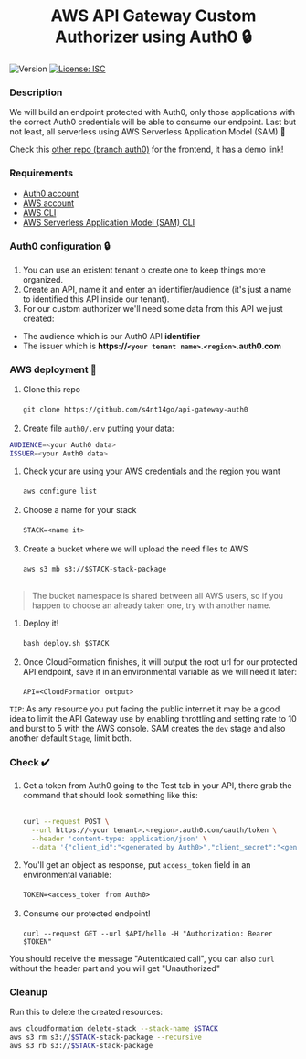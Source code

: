 <h1 align="center">AWS API Gateway Custom Authorizer using Auth0 🔒 </h1>
<p>
  <img alt="Version" src="https://img.shields.io/badge/version-1.0.0-blue.svg?cacheSeconds=2592000" />
  <a href="#" target="_blank">
    <img alt="License: ISC" src="https://img.shields.io/badge/License-ISC-yellow.svg" />
  </a>
</p>

### Description

We will build an endpoint protected with Auth0, only those applications with the correct Auth0 credentials will be able to consume our endpoint. Last but not least, all serverless using AWS Serverless Application Model (SAM) 💫

Check this [other repo (branch auth0)](https://github.com/s4nt14go/react-starter/tree/auth0) for the frontend, it has a demo link!  

### Requirements

* [Auth0 account](https://auth0.com)
* [AWS account](https://aws.amazon.com)
* [AWS CLI](https://aws.amazon.com/cli)
* [AWS Serverless Application Model (SAM) CLI](https://aws.amazon.com/serverless/sam) 

### Auth0 configuration 🔒

1. You can use an existent tenant o create one to keep things more organized.
1. Create an API, name it and enter an identifier/audience (it's just a name to identified this API inside our tenant).
1. For our custom authorizer we'll need some data from this API we just created:
 * The audience which is our Auth0 API **identifier**
 * The issuer which is **https://`<your tenant name>`.`<region>`.auth0.com**
 
### AWS deployment 🚀

1. Clone this repo<br /><br />
`git clone https://github.com/s4nt14go/api-gateway-auth0`<br /><br />
1. Create file `auth0/.env` putting your data:<br />
```bash
AUDIENCE=<your Auth0 data>
ISSUER=<your Auth0 data>
```
1. Check your are using your AWS credentials and the region you want<br /><br />
`aws configure list`<br /><br />
1. Choose a name for your stack<br /><br />
`STACK=<name it>`<br /><br />
1. Create a bucket where we will upload the need files to AWS<br /><br />
`aws s3 mb s3://$STACK-stack-package`<br /><br />
> The bucket namespace is shared between all AWS users, so if you happen to choose an already taken one, try with another name. 
1. Deploy it!<br /><br />
`bash deploy.sh $STACK`<br /><br />
1. Once CloudFormation finishes, it will output the root url for our protected API endpoint, save it in an environmental variable as we will need it later:<br /><br />
`API=<CloudFormation output>`

`TIP`: As any resource you put facing the public internet it may be a good idea to limit the API Gateway use by enabling throttling and setting rate to 10 and burst to 5 with the AWS console. SAM creates the `dev` stage and also another default `Stage`, limit both. 

### Check ✔️

1. Get a token from Auth0 going to the Test tab in your API, there grab the command that should look something like this:<br /><br />
    ```bash
    curl --request POST \
      --url https://<your tenant>.<region>.auth0.com/oauth/token \
      --header 'content-type: application/json' \
      --data '{"client_id":"<generated by Auth0>","client_secret":"<generated by Auth0>","audience":"<your api identifier>","grant_type":"client_credentials"}'
    ```
1. You'll get an object as response, put `access_token` field in an environmental variable:<br /><br />
`TOKEN=<access_token from Auth0>`<br /><br />
1. Consume our protected endpoint!<br /><br />
`curl --request GET --url $API/hello -H "Authorization: Bearer $TOKEN"`

You should receive the message "Autenticated call", you can also `curl` without the header part and you will get "Unauthorized"

### Cleanup
Run this to delete the created resources:
```bash
aws cloudformation delete-stack --stack-name $STACK
aws s3 rm s3://$STACK-stack-package --recursive
aws s3 rb s3://$STACK-stack-package
```
